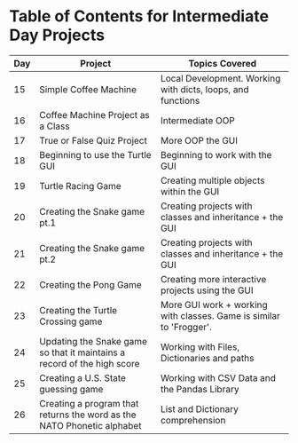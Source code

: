 # Table of Contents for Intermediate Day Projects

| Day | Project                                                                 | Topics Covered                                                      |
| --- | ----------------------------------------------------------------------- | ------------------------------------------------------------------- |
| 15  | Simple Coffee Machine                                                   | Local Development. Working with dicts, loops, and functions         |
| 16  | Coffee Machine Project as a Class                                       | Intermediate OOP                                                    |
| 17  | True or False Quiz Project                                              | More OOP the GUI                                                    |
| 18  | Beginning to use the Turtle GUI                                         | Beginning to work with the GUI                                      |
| 19  | Turtle Racing Game                                                      | Creating multiple objects within the GUI                            |
| 20  | Creating the Snake game pt.1                                            | Creating projects with classes and inheritance + the GUI            |
| 21  | Creating the Snake game pt.2                                            | Creating projects with classes and inheritance + the GUI            |
| 22  | Creating the Pong Game                                                  | Creating more interactive projects using the GUI                    |
| 23  | Creating the Turtle Crossing game                                       | More GUI work + working with classes. Game is similar to 'Frogger'. |
| 24  | Updating the Snake game so that it maintains a record of the high score | Working with Files, Dictionaries and paths                          |
| 25  | Creating a U.S. State guessing game                                     | Working with CSV Data and the Pandas Library                        |
| 26  | Creating a program that returns the word as the NATO Phonetic alphabet  | List and Dictionary comprehension                                   |
